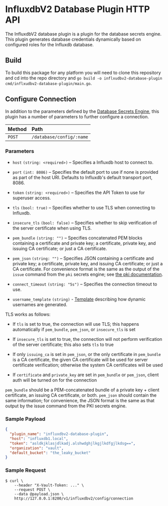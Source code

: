 # InfluxdbV2 Database Plugin HTTP API

The InfluxdbV2 database plugin is a plugin for the database
secrets engine. This plugin generates database credentials dynamically based on
configured roles for the Influxdb database.

## Build
To build this package for any platform you will need to clone this repository and cd into the repo directory and `go build -o inflxudbv2-database-plugin cmd/inflxudbv2-database-plugin/main.go`.

## Configure Connection

In addition to the parameters defined by the [Database
Secrets Engine](/api/secret/databases#configure-connection), this plugin
has a number of parameters to further configure a connection.

| Method | Path                     |
| :----- | :----------------------- |
| `POST` | `/database/config/:name` |

### Parameters

- `host` `(string: <required>)` – Specifies a Influxdb
  host to connect to.

- `port` `(int: 8086)` – Specifies the default port to use if none is provided
  as part of the host URI. Defaults to Influxdb's default transport port, 8086.

- `token` `(string: <required>)` – Specifies the API Token to use for
  superuser access.

- `tls` `(bool: true)` – Specifies whether to use TLS when connecting to
  Influxdb.

- `insecure_tls` `(bool: false)` – Specifies whether to skip verification of the
  server certificate when using TLS.

- `pem_bundle` `(string: "")` – Specifies concatenated PEM blocks containing a
  certificate and private key; a certificate, private key, and issuing CA
  certificate; or just a CA certificate.

- `pem_json` `(string: "")` – Specifies JSON containing a certificate and
  private key; a certificate, private key, and issuing CA certificate; or just a
  CA certificate. For convenience format is the same as the output of the
  `issue` command from the `pki` secrets engine; see
  [the pki documentation](/docs/secrets/pki).

- `connect_timeout` `(string: "5s")` – Specifies the connection timeout to use.

- `username_template` `(string)` - [Template](/docs/concepts/username-templating) describing how
  dynamic usernames are generated.

TLS works as follows:

- If `tls` is set to true, the connection will use TLS; this happens
  automatically if `pem_bundle`, `pem_json`, or `insecure_tls` is set

- If `insecure_tls` is set to true, the connection will not perform verification
  of the server certificate; this also sets `tls` to true

- If only `issuing_ca` is set in `pem_json`, or the only certificate in
  `pem_bundle` is a CA certificate, the given CA certificate will be used for
  server certificate verification; otherwise the system CA certificates will be
  used

- If `certificate` and `private_key` are set in `pem_bundle` or `pem_json`,
  client auth will be turned on for the connection

`pem_bundle` should be a PEM-concatenated bundle of a private key + client
certificate, an issuing CA certificate, or both. `pem_json` should contain the
same information; for convenience, the JSON format is the same as that output by
the issue command from the PKI secrets engine.

### Sample Payload

```json
{
  "plugin_name": "influxdbv2-database-plugin",
  "host": "influxdb1.local",
  "token": "asldkjklasjdlkadj.alshwdghjlkgjlkdfgjlkdsg==",
  "organization": "vault",
  "default_bucket": "the_leaky_bucket"
}
```

### Sample Request

```shell-session
$ curl \
    --header "X-Vault-Token: ..." \
    --request POST \
    --data @payload.json \
    http://127.0.0.1:8200/v1/influxdbv2/config/connection
```
